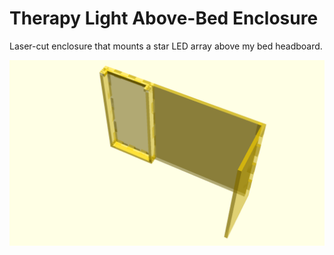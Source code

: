 # Therapy Light Above-Bed Enclosure
Laser-cut enclosure that mounts a star LED array above my bed headboard.

![Render](https://raw.githubusercontent.com/Hylian/therapy-light-enclosure-laser/master/render.png)
